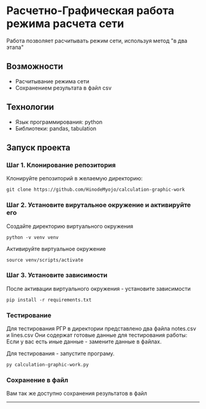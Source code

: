 # Расчетно-Графическая работа режима расчета сети

Работа позволяет расчитывать режим сети, используя метод "в два этапа"

## Возможности

- Расчитывание режима сети
- Сохранением результата в файл csv

## Технологии

- Язык программирования: python
- Библиотеки: pandas, tabulation

## Запуск проекта

### Шаг 1. Клонирование репозитория

Клонируйте репозиторий в желаемую директорию:

```
git clone https://github.com/HinodeMyojo/calculation-graphic-work
```

### Шаг 2. Установите вирутальное окружение и активируйте его

Создайте директорию виртуального окружения

```
python -v venv venv
```

Активируйте виртуальное окружение

```
source venv/scripts/activate
```

### Шаг 3. Установите зависимости

После активации виртуального окружения - установите зависимости

```
pip install -r requirements.txt
```

### Тестирование

Для тестирования РГР в директории представлено два файла notes.csv и lines.csv
Они содержат готовые данные для тестирования работы:
Если у вас есть иные данные - замените данные в файлах.

Для тестирования - запустите програму.

```
py calculation-graphic-work.py
```

### Сохранение в файл

Вам так же доступно сохранения результатов в файл

---